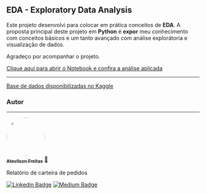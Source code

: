 ## EDA - Exploratory Data Analysis

Este projeto desenvolvi para colocar em prática conceitos de **EDA**. A proposta principal deste projeto em **Python** é **expor** meu conhecimento com conceitos básicos e um tanto avançado com análise explorátoria e visualização de dados.

Agradeço por acompanhar o projeto.


[Clique aqui para abrir o Notebook e confira a análise aplicada](https://github.com/atevilson/EDA/blob/main/analise-filmes.ipynb)

---

[Base de dados disponibilizadas no Kaggle](https://www.kaggle.com/datasets/tmdb/tmdb-movie-metadata)


### Autor
---

<a href="https://medium.com/@freitas.atevilson/inova%C3%A7%C3%A3o-sim-todos-podemos-inovar-18934cfb787e">
 <img style="border-radius: 50%;" src="https://avatars.githubusercontent.com/u/62858618?s=400&u=5f6e68fa29a7808de7e4954f4017bae120585572&v=4" width="100px;" alt=""/>
 <br />
 <sub><b>Atevilson Freitas</b></sub></a> <a href="https://medium.com/@freitas.atevilson/inova%C3%A7%C3%A3o-sim-todos-podemos-inovar-18934cfb787e">🚀</a>


Relatório de carteira de pedidos

[![Linkedin Badge](https://img.shields.io/badge/LinkedIn-0077B5?style=for-the-badge&logo=linkedin&logoColor=white)](https://www.linkedin.com/in/atevilson-freitas/) 
[![Medium Badge](https://img.shields.io/badge/Medium-12100E?style=for-the-badge&logo=medium&logoColor=white)](https://medium.com/@freitas.atevilson/inova%C3%A7%C3%A3o-sim-todos-podemos-inovar-18934cfb787e)
